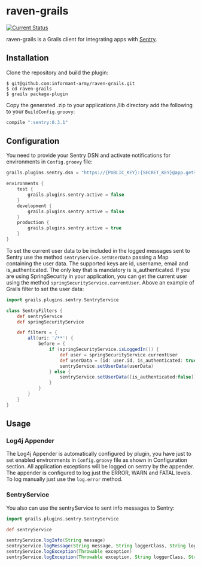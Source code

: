 # raven-grails

[![Current Status](https://travis-ci.org/informant-army/raven-grails.png)](https://travis-ci.org/informant-army/raven-grails)

raven-grails is a Grails client for integrating apps with [Sentry](http://www.getsentry.com).

## Installation

Clone the repository and build the plugin:

    $ git@github.com:informant-army/raven-grails.git
    $ cd raven-grails
    $ grails package-plugin

Copy the generated .zip to your applications /lib directory add the following to your `BuildConfig.groovy`:

```groovy
compile ":sentry:0.3.1"
```

## Configuration

You need to provide your Sentry DSN and activate notifications for environments in `Config.groovy` file:

```groovy
grails.plugins.sentry.dsn = "https://{PUBLIC_KEY}:{SECRET_KEY}@app.getsentry.com/{PATH}{PROJECT_ID}"

environments {
    test {
        grails.plugins.sentry.active = false
    }
    development {
        grails.plugins.sentry.active = false
    }
    production {
        grails.plugins.sentry.active = true
    }
}
```
To set the current user data to be included in the logged messages sent to Sentry use the method `sentryService.setUserData` passing a Map containing the user data. The supported keys are id, username, email and is\_authenticated. The only key that is mandatory is is\_authenticated. If you are using SpringSecurity in your application, you can get the current user using the method `springSecurityService.currentUser`. Above an example of Grails filter to set the user data:

```groovy
import grails.plugins.sentry.SentryService

class SentryFilters {
    def sentryService
    def springSecurityService

    def filters = {
        all(uri: '/**') {
            before = {
                if (springSecurityService.isLoggedIn()) {
                    def user = springSecurityService.currentUser
                    def userData = [id: user.id, is_authenticated: true, email: user.email, username: user.username]
                    sentryService.setUserData(userData)
                } else {
                    sentryService.setUserData([is_authenticated:false])
                }
            }
        }
    }
}
```

## Usage

### Log4j Appender

The Log4j Appender is automatically configured by plugin, you have just to set enabled environments in `Config.groovy` file as shown in Configuration section. All application exceptions will be logged on sentry by the appender. The appender is configured to log just the ERROR, WARN and FATAL levels. To log manually just use the `log.error` method.

### SentryService

You also can use the sentryService to sent info messages to Sentry:

```groovy
import grails.plugins.sentry.SentryService

def sentryService

sentryService.logInfo(String message)
sentryService.logMessage(String message, String loggerClass, String logLevel)
sentryService.logException(Throwable exception)
sentryService.logException(Throwable exception, String loggerClass, String logLevel)
```
